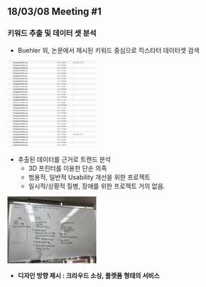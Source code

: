 
## 18/03/08 Meeting #1
### 키워드 추출 및 데이터 셋 분석
- Buehler 외, 논문에서 제시된 키워드 중심으로 킥스타터 데이터셋 검색

<img src="2.png" style="width: 200px;">

- 추출된 데이터를 근거로 트렌드 분석
  - 3D 프린터를 이용한 단순 의족
  - 범용적, 일반적 Usability 개선을 위한 프로젝트
  - 일시적/상황적 질병, 장애를 위한 프로젝트 거의 없음.

<img src="1.jpeg" style="width: 200px;">

- **디자인 방향 제시 : 크라우드 소싱, 플랫폼 형태의 서비스** 